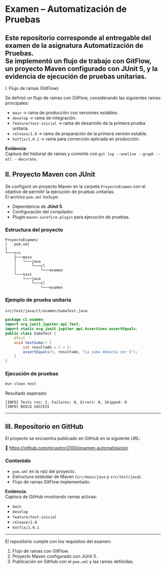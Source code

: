 # Examen – Automatización de Pruebas
Este repositorio corresponde al entregable del examen de la asignatura **Automatización de Pruebas**.  
Se implementó un flujo de trabajo con **GitFlow**, un proyecto **Maven** configurado con **JUnit 5**, y la evidencia de ejecución de pruebas unitarias.
---
 I. Flujo de ramas (GitFlow)

Se definió un flujo de ramas con GitFlow, considerando las siguientes ramas principales:

- `main` → rama de producción con versiones estables.
- `develop` → rama de integración.
- `feature/test-inicial` → rama de desarrollo de la primera prueba unitaria.
- `release/1.0` → rama de preparación de la primera versión estable.
- `hotfix/1.0.1` → rama para corrección aplicada en producción.

**Evidencia**:  
Captura del historial de ramas y commits con `git log --oneline --graph --all --decorate`.


## II. Proyecto Maven con JUnit

Se configuró un proyecto Maven en la carpeta `ProyectoExamen` con el objetivo de permitir la ejecución de pruebas unitarias.  
El archivo `pom.xml` incluye:

- Dependencia de **JUnit 5**.
- Configuración del compilador.
- Plugin `maven-surefire-plugin` para ejecución de pruebas.

### Estructura del proyecto
```
ProyectoExamen/
│   pom.xml
│
└───src
    ├───main
    │   └───java
    │       └───cl
    │           └───examen
    └───test
        └───java
            └───cl
                └───examen
```
### Ejemplo de prueba unitaria
`src/test/java/cl/examen/SumaTest.java`:
```java
package cl.examen;
import org.junit.jupiter.api.Test;
import static org.junit.jupiter.api.Assertions.assertEquals;
public class SumaTest {
    @Test
    void testSuma() {
        int resultado = 2 + 3;
        assertEquals(5, resultado, "La suma debería ser 5");
    }
}
```

### Ejecución de pruebas
```powershell
mvn clean test
```
Resultado esperado:
```
[INFO] Tests run: 1, Failures: 0, Errors: 0, Skipped: 0
[INFO] BUILD SUCCESS
```
---

## III. Repositorio en GitHub

El proyecto se encuentra publicado en GitHub en la siguiente URL:  

🔗 https://github.com/mcastror2000/examen-automatizacion

### Contenido
- `pom.xml` en la raíz del proyecto.  
- Estructura estándar de Maven (`src/main/java` y `src/test/java`).  
- Flujo de ramas GitFlow implementado.  

**Evidencia**:  
Captura de GitHub mostrando ramas activas:
- `main`
- `develop`
- `feature/test-inicial`
- `release/1.0`
- `hotfix/1.0.1`

---
El repositorio cumple con los requisitos del examen:  
1. Flujo de ramas con GitFlow.  
2. Proyecto Maven configurado con JUnit 5.  
3. Publicación en GitHub con el `pom.xml` y las ramas definidas.  
